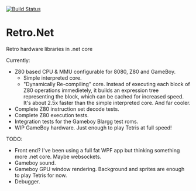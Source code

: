 [![Build Status](https://travis-ci.org/axle-h/Retro.Net.svg?branch=master)](https://travis-ci.org/axle-h/Retro.Net)

# Retro.Net
Retro hardware libraries in .net core

Currently:

* Z80 based CPU & MMU configurable for 8080, Z80 and GameBoy.
  * Simple interpreted core.
  * "Dynamically Re-compiling" core. Instead of executing each block of Z80 operations immedietely, it builds an expression tree representing the block, which can be cached for increased speed. It's about 2.5x faster than the simple interpreted core. And far cooler.
* Complete Z80 instruction set decode tests.
* Complete Z80 execution tests.
* Integration tests for the Gameboy Blargg test roms.
* WIP GameBoy hardware. Just enough to play Tetris at full speed!

TODO:
* Front end? I've been using a full fat WPF app but thinking something more .net core. Maybe websockets.
* Gameboy sound.
* Gameboy GPU window rendering. Background and sprites are enough to play Tetris for now.
* Debugger.
